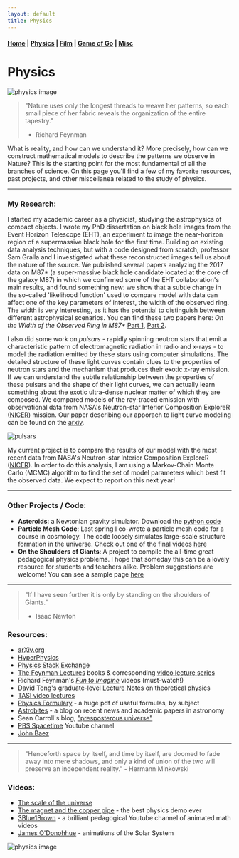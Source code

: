 ```yaml
---
layout: default
title: Physics
---
```


#### [Home](index.md) | [Physics](physics.md) | [Film](film.md) | [Game of Go](go.md) | [Misc](misc.md)

# Physics

![physics image](/images/physics_diagram.png)


> "Nature uses only the longest threads to weave her patterns, so each small piece of her fabric reveals the organization of the entire tapestry."
> - Richard Feynman

What is reality, and how can we understand it? More precisely, how can we construct mathematical models to describe the patterns we observe in Nature? This is the starting point for the most fundamental of all the branches of science. On this page you'll find a few of my favorite resources, past projects, and other miscellanea related to the study of physics.

---

### My Research:

I started my academic career as a physicist, studying the astrophysics of compact objects. I wrote my PhD dissertation on black hole images from the Event Horizon Telescope (EHT), an experiment to image the near-horizon region of a supermassive black hole for the first time. Building on existing data analysis techniques, but with a code designed from scratch, professor Sam Gralla and I investigated what these reconstructed images tell us about the nature of the source. We published several papers analyzing the 2017 data on M87* (a super-massive black hole candidate located at the core of the galaxy M87) in which we confirmed some of the EHT collaboration's main results, and found something new: we show that a subtle change in the so-called 'likelihood function' used to compare model with data can affect one of the key parameters of interest, the width of the observed ring. The width is very interesting, as it has the potential to distinguish between different astrophysical scenarios. You can find these two papers here: _On the Width of the Observed Ring in M87*_ [Part 1](https://arxiv.org/abs/2107.06948), [Part 2](https://arxiv.org/abs/2208.09989).



I also did some work on *pulsars* - rapidly spinning neutron stars that emit a characteristic pattern of electromagnetic radiation in radio and x-rays - to model the radiation emitted by these stars using computer simulations. The detailed structure of these light curves contain clues to the properties of neutron stars and the mechanism that produces their exotic x-ray emission. If we can understand the subtle relationship between the properties of these pulsars and the shape of their light curves, we can actually learn something about the exotic ultra-dense nuclear matter of which they are composed. We compared models of the ray-traced emission with observational data from NASA's Neutron-star Interior Composition ExploreR ([NICER](https://www.nasa.gov/nicer)) mission. Our paper describing our apporach to light curve modeling can be found on the [arxiv](https://arxiv.org/abs/1904.11534). 

![pulsars](/images/Fig1_dipole.png)

My current project is to compare the results of our model with the most recent data from NASA's Neutron-star Interior Composition ExploreR ([NICER](https://www.nasa.gov/nicer)). In order to do this analysis, I am using a Markov-Chain Monte Carlo (MCMC) algorithm to find the set of model parameters which best fit the observed data. We expect to report on this next year! 


---

### Other Projects / Code:

* **Asteroids**: a Newtonian gravity simulator. Download the [python code](https://github.com/WSLockhart/Asteroids)
* **Particle Mesh Code**: Last spring I co-wrote a particle mesh code for a course in cosmology. The code loosely simulates large-scale structure formation in the universe. Check out one of the final videos [here](https://www.youtube.com/watch?v=aPW5df8Cvrc)
* **On the Shoulders of Giants**: A project to compile the all-time great pedagogical physics problems. I hope that someday this can be a lovely resource for students and teachers alike. Problem suggestions are welcome! You can see a sample page [here](/docs/TimelessProblems_sample.pdf)

---

> "If I have seen further it is only by standing on the shoulders of Giants."
> - Isaac Newton

### Resources:

* [arXiv.org](https://arxiv.org/)
* [HyperPhysics](http://hyperphysics.phy-astr.gsu.edu/hbase/index.html)
* [Physics Stack Exchange](https://physics.stackexchange.com/)
* [The Feynman Lectures](http://www.feynmanlectures.caltech.edu/info/) books & corresponding [video lecture series](http://www.cornell.edu/video/playlist/richard-feynman-messenger-lectures)
* Richard Feynman's [*Fun to Imagine*](https://www.youtube.com/playlist?list=PLF68C9368E6723478) videos (must-watch!)
* David Tong's graduate-level [Lecture Notes](http://www.damtp.cam.ac.uk/user/tong/teaching.html) on theoretical physics
* [TASI video lectures](https://physicslearning.colorado.edu/tasi/)
* [Physics Formulary](https://physics.illinois.edu/academics/graduates/physics-formulary.pdf) - a huge pdf of useful formulas, by subject
* [Astrobites](https://astrobites.org/) - a blog on recent news and academic papers in astronomy 
* Sean Carroll's blog, ["presposterous universe"](https://www.preposterousuniverse.com)
* [PBS Spacetime](https://www.youtube.com/channel/UC7_gcs09iThXybpVgjHZ_7g) Youtube channel
* [John Baez](http://math.ucr.edu/home/baez/)

---

> "Henceforth space by itself, and time by itself, are doomed to fade away into mere shadows, 
and only a kind of union of the two will preserve an independent reality."  - Hermann Minkowski

### Videos:

* [The scale of the universe](https://www.youtube.com/watch?v=GoW8Tf7hTGA)
* [The magnet and the copper pipe](https://www.youtube.com/watch?v=5BeFoz3Ypo4) - the best physics demo ever
* [3Blue1Brown](https://www.youtube.com/channel/UCYO_jab_esuFRV4b17AJtAw) - a brilliant pedagogical Youtube channel of animated math videos
* [James O'Donohhue](https://www.youtube.com/channel/UCSaCQr2ppyNUY_kjnWY1yVQ) - animations of the Solar System


![physics image](/images/physics_diagram3.png)

